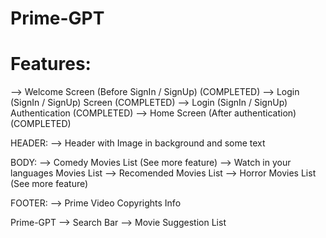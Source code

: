 
# Prime-GPT

# Features:

<!-- PAGE 1: -->
--> Welcome Screen (Before SignIn / SignUp) (COMPLETED)
--> Login (SignIn / SignUp) Screen (COMPLETED)
--> Login (SignIn / SignUp) Authentication (COMPLETED)
--> Home Screen (After authentication) (COMPLETED)

<!-- PAGE 2:  -->
HEADER: --> Header with Image in background and some text
        
BODY:   --> Comedy Movies List (See more feature)
        --> Watch in your languages Movies List
        --> Recomended Movies List
        --> Horror Movies List (See more feature)

FOOTER: --> Prime Video Copyrights Info

<!-- PAGE 3: -->
Prime-GPT
    --> Search Bar
    --> Movie Suggestion List

